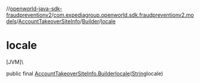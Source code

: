 //[openworld-java-sdk-fraudpreventionv2](../../../../index.md)/[com.expediagroup.openworld.sdk.fraudpreventionv2.models](../../index.md)/[AccountTakeoverSiteInfo](../index.md)/[Builder](index.md)/[locale](locale.md)

# locale

[JVM]\

public final [AccountTakeoverSiteInfo.Builder](index.md)[locale](locale.md)([String](https://docs.oracle.com/javase/8/docs/api/java/lang/String.html)locale)
